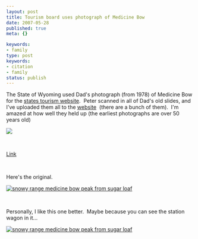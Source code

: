 ```yaml
---
layout: post
title: Tourism board uses photograph of Medicine Bow
date: 2007-05-28
published: true
meta: {}

keywords:
- family
type: post
keywords:
- citation
- family
status: publish
---
```







The State of Wyoming used Dad's photograph (from 1978) of Medicine Bow for the [states tourism website](http://wyomingtourism.org/).  Peter scanned in all of Dad's old slides, and I've uploaded them all to the [website](http://flickr.com/photos/andreweick/tags/slides/)  (there are a bunch of them).  I'm amazed at how well they held up (the earliest photographs are over 50 years old)



[![](http://media.eick.us/2011/05/516943891_65eab0b772.jpg)](http://wyomingtourism.org/cms/d/snowy_range.php)



 



[Link](http://wyomingtourism.org/cms/d/snowy_range.php)



 



Here's the original.



[![snowy range medicine bow peak from sugar loaf](http://media.eick.us/2011/05/331141205_57b58720d3.jpg)](http://www.flickr.com/photos/andreweick/331141205/ "Photo Sharing")



 



Personally, I like this one better.  Maybe because you can see the station wagon in it...



[![snowy range medicine bow peak from sugar loaf](http://media.eick.us/2011/05/331142874_1cfe341807.jpg)](http://www.flickr.com/photos/andreweick/331142874/ "Photo Sharing")

